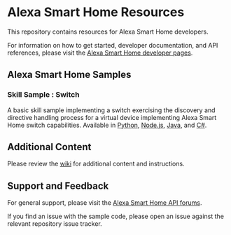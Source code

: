 # Alexa Smart Home Resources

This repository contains resources for Alexa Smart Home developers. 

For information on how to get started, developer documentation, and API references, please visit the [Alexa Smart Home developer pages](https://developer.amazon.com/alexa/smart-home).

## Alexa Smart Home Samples

### Skill Sample : Switch
A basic skill sample implementing a switch exercising the discovery and directive handling process for a virtual device implementing Alexa Smart Home switch capabilities. Available in [Python](https://github.com/alexa/skill-sample-python-smarthome-switch), [Node.js](https://github.com/alexa/skill-sample-nodejs-smarthome-switch), [Java](https://github.com/alexa/skill-sample-java-smarthome-switch), and [C#](https://github.com/alexa/skill-sample-csharp-smarthome-switch).

## Additional Content

Please review the [wiki](https://github.com/alexa/alexa-smarthome/wiki/reinvent) for additional content and instructions.

## Support and Feedback

For general support, please visit the [Alexa Smart Home API forums](https://forums.developer.amazon.com/spaces/33/index.html).

If you find an issue with the sample code, please open an issue against the relevant repository issue tracker.
